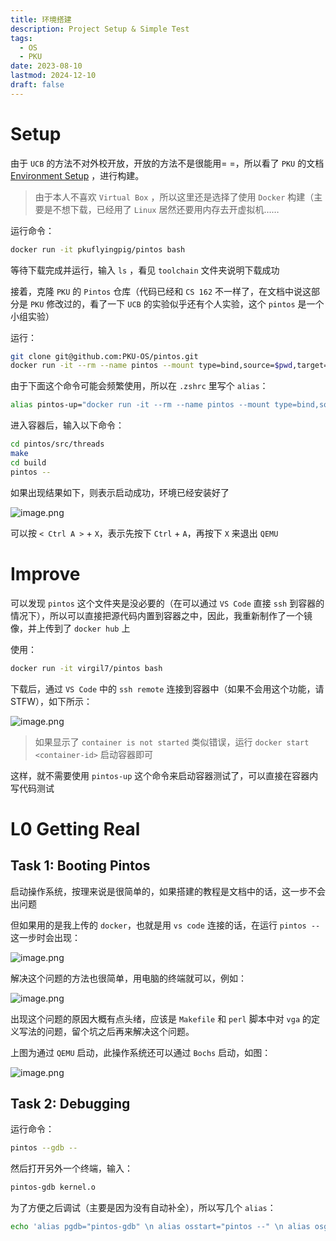 ```yaml
---
title: 环境搭建
description: Project Setup & Simple Test
tags:
  - OS
  - PKU
date: 2023-08-10
lastmod: 2024-12-10
draft: false
---
```


# Setup

由于 `UCB` 的方法不对外校开放，开放的方法不是很能用= =，所以看了 `PKU` 的文档 [Environment Setup](https://alfredthiel.gitbook.io/pintosbook/getting-started/environment-setup) ，进行构建。

> 由于本人不喜欢 `Virtual Box` ，所以这里还是选择了使用 `Docker` 构建（主要是不想下载，已经用了 `Linux` 居然还要用内存去开虚拟机……

运行命令：

```bash
docker run -it pkuflyingpig/pintos bash
```

等待下载完成并运行，输入 `ls` ，看见 `toolchain` 文件夹说明下载成功

接着，克隆 `PKU` 的 `Pintos` 仓库（代码已经和 `CS 162` 不一样了，在文档中说这部分是 `PKU` 修改过的，看了一下 `UCB` 的实验似乎还有个人实验，这个 `pintos` 是一个小组实验）

运行：

```bash
git clone git@github.com:PKU-OS/pintos.git
docker run -it --rm --name pintos --mount type=bind,source=$pwd,target=/home/PKUOS/pintos pkuflyingpig/pintos bash
```
由于下面这个命令可能会频繁使用，所以在 `.zshrc` 里写个 `alias`：

```bash
alias pintos-up="docker run -it --rm --name pintos --mount type=bind,source=$pwd,target=/home/PKUOS/pintos pkuflyingpig/pintos"
```
进入容器后，输入以下命令：

```bash
cd pintos/src/threads
make 
cd build
pintos --
```

如果出现结果如下，则表示启动成功，环境已经安装好了

![image.png](https://virgil-civil-1311056353.cos.ap-shanghai.myqcloud.com/img/20230810233232.png)

可以按 ` < Ctrl A > ` + ` X `，表示先按下 ` Ctrl ` + ` A `，再按下 ` X ` 来退出 `QEMU`

# Improve

可以发现 `pintos` 这个文件夹是没必要的（在可以通过 `VS Code` 直接 `ssh` 到容器的情况下），所以可以直接把源代码内置到容器之中，因此，我重新制作了一个镜像，并上传到了 `docker hub` 上

使用：

```bash
docker run -it virgil7/pintos bash
```
下载后，通过 `VS Code` 中的 `ssh remote` 连接到容器中（如果不会用这个功能，请 STFW），如下所示：

![image.png](https://virgil-civil-1311056353.cos.ap-shanghai.myqcloud.com/img/20230811145121.png)


> 如果显示了 `container is not started` 类似错误，运行 `docker start <container-id>` 启动容器即可

这样，就不需要使用 `pintos-up` 这个命令来启动容器测试了，可以直接在容器内写代码测试

# L0 Getting Real

## Task 1: Booting Pintos

启动操作系统，按理来说是很简单的，如果搭建的教程是文档中的话，这一步不会出问题

但如果用的是我上传的 `docker`，也就是用 `vs code` 连接的话，在运行 `pintos --` 这一步时会出现：

![image.png](https://virgil-civil-1311056353.cos.ap-shanghai.myqcloud.com/img/20230811155843.png)

解决这个问题的方法也很简单，用电脑的终端就可以，例如：

![image.png](https://virgil-civil-1311056353.cos.ap-shanghai.myqcloud.com/img/20230811155927.png)

出现这个问题的原因大概有点头绪，应该是 `Makefile` 和 `perl` 脚本中对 `vga` 的定义写法的问题，留个坑之后再来解决这个问题。

上图为通过 `QEMU` 启动，此操作系统还可以通过 `Bochs` 启动，如图：

![image.png](https://virgil-civil-1311056353.cos.ap-shanghai.myqcloud.com/img/20230811160231.png)

## Task 2: Debugging

运行命令：

```bash
pintos --gdb -- 
```

然后打开另外一个终端，输入：

```bash
pintos-gdb kernel.o
```

为了方便之后调试（主要是因为没有自动补全），所以写几个 `alias`：

```bash
echo 'alias pgdb="pintos-gdb" \n alias osstart="pintos --" \n alias osgdb="pintos --gdb --" ' >> ~/.bashrc
```



